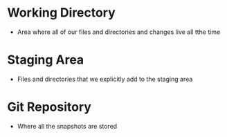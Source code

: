 # Working Directory
- Area where all of our files and directories and changes live all tthe time

# Staging Area
- Files and directories that we explicitly add to the staging area

# Git Repository
- Where all the snapshots are stored